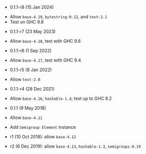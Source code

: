 * 0.1.1-r8 (15 Jan 2024)

- Allow `base-4.19`, `bytestring-0.12`, and `text-2.1`
- Test on GHC 9.8

* 0.1.1-r7 (23 May 2023)

- Allow `base-4.18`, test with GHC 9.6

* 0.1.1-r6 (1 Sep 2022)

- Allow `base-4.17`, test with GHC 9.4

* 0.1.1-r5 (8 Jan 2022)

- Allow `text-2.0`

* 0.1.1-r4 (28 Dec 2021)

- Allow `base-4.16`, `hashable-1.4`; test up to GHC 9.2

* 0.1.1 (9 May 2018)

- Allow `base-4.11`
- Add `Semigroup Element` instance

- r1 (10 Oct 2018): allow `base-4.12`
- r2 (6 Dec 2019): allow `base-4.13`, `hashable-1.3`, `semigroups-0.19`
